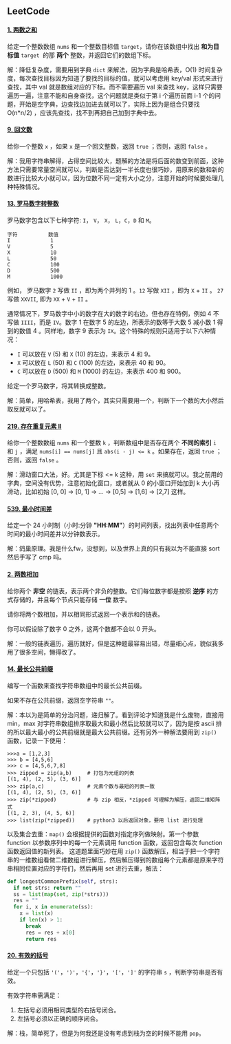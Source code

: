 ## LeetCode

#### [1. 两数之和](https://leetcode-cn.com/problems/two-sum/)

给定一个整数数组 `nums` 和一个整数目标值 `target`，请你在该数组中找出 **和为目标值** `target`  的那 **两个** 整数，并返回它们的数组下标。

解：降低复杂度，需要用到字典 `dict` 来解法，因为字典是哈希表，O(1) 时间复杂度，每次查找目标因为知道了要找的目标的值，就可以考虑用 key/val 形式来进行查找，其中 val 就是数组对应的下标。而不需要遍历 val 来查找 key，这样只需要遍历一遍，注意不能和自身查找，这个问题就是类似于第 i 个遍历前面 i-1 个的问题，开始是空字典，边查找边加进去就可以了，实际上因为是组合只要找 O(n*n/2) ，应该先查找，找不到再把自己加到字典中去。

#### [9. 回文数](https://leetcode-cn.com/problems/palindrome-number/)

给你一个整数 `x` ，如果 `x` 是一个回文整数，返回 `true` ；否则，返回 `false` 。

解：我用字符串解得，占得空间比较大，题解的方法是将后面的数变到前面，这种方法只需要常量空间就可以，判断是否达到一半长度也很巧妙，用原来的数和新的数进行比较大小就可以，因为位数不同一定有大小之分，注意开始的时候要处理几种特殊情况。

#### [13. 罗马数字转整数](https://leetcode-cn.com/problems/roman-to-integer/)

罗马数字包含以下七种字符: `I`， `V`， `X`， `L`，`C`，`D` 和 `M`。

```
字符          数值
I             1
V             5
X             10
L             50
C             100
D             500
M             1000
```

例如， 罗马数字 `2` 写做 `II` ，即为两个并列的 1 。`12` 写做 `XII` ，即为 `X` + `II` 。 `27` 写做 `XXVII`, 即为 `XX` + `V` + `II` 。

通常情况下，罗马数字中小的数字在大的数字的右边。但也存在特例，例如 4 不写做 `IIII`，而是 `IV`。数字 1 在数字 5 的左边，所表示的数等于大数 5 减小数 1 得到的数值 4 。同样地，数字 9 表示为 `IX`。这个特殊的规则只适用于以下六种情况：

- `I` 可以放在 `V` (5) 和 `X` (10) 的左边，来表示 4 和 9。
- `X` 可以放在 `L` (50) 和 `C` (100) 的左边，来表示 40 和 90。 
- `C` 可以放在 `D` (500) 和 `M` (1000) 的左边，来表示 400 和 900。

给定一个罗马数字，将其转换成整数。

解：简单，用哈希表，我用了两个，其实只需要用一个，判断下一个数的大小然后取反就可以了。

#### [219. 存在重复元素 II](https://leetcode-cn.com/problems/contains-duplicate-ii/)

给你一个整数数组 `nums` 和一个整数 `k` ，判断数组中是否存在两个 **不同的索引** `i` 和 `j` ，满足 `nums[i] == nums[j]` 且 `abs(i - j) <= k` 。如果存在，返回 `true` ；否则，返回 `false` 。

解：滑动窗口大法，好。尤其是下标 <= k 这种，用 `set` 来搞就可以。我之前用的字典，空间没有优势，注意初始化窗口，或者就从 0 的小窗口开始加到 k 大小再滑动，比如初始 [0, 0] -> [0, 1] -> ... -> [0,5] -> [1,6] -> [2,7] 这样。

#### [539. 最小时间差](https://leetcode-cn.com/problems/minimum-time-difference/)

给定一个 24 小时制（小时:分钟 **"HH:MM"**）的时间列表，找出列表中任意两个时间的最小时间差并以分钟数表示。

解：鸽巢原理。我是什么fw，没想到，以及世界上真的只有我以为不能直接 sort 然后手写了 cmp 吗。

#### [2. 两数相加](https://leetcode-cn.com/problems/add-two-numbers/)

给你两个 **非空** 的链表，表示两个非负的整数。它们每位数字都是按照 **逆序** 的方式存储的，并且每个节点只能存储 **一位** 数字。

请你将两个数相加，并以相同形式返回一个表示和的链表。

你可以假设除了数字 0 之外，这两个数都不会以 0 开头。

解：一般的链表遍历，遍历就好，但是这种题最容易出错，尽量细心点，貌似我多用了很多空间，懒得改了。

#### [14. 最长公共前缀](https://leetcode-cn.com/problems/longest-common-prefix/)

编写一个函数来查找字符串数组中的最长公共前缀。

如果不存在公共前缀，返回空字符串 `""`。

解：本以为是简单的分治问题，递归解了。看到评论才知道我是什么废物，直接用 min，max 对字符串数组排序取最大和最小然后比较就可以了，因为是按 ascii 排的所以最大最小的公共前缀就是最大公共前缀。还有另外一种解法要用到 `zip()` 函数，记录一下使用：

```
>>>a = [1,2,3]
>>> b = [4,5,6]
>>> c = [4,5,6,7,8]
>>> zipped = zip(a,b)     # 打包为元组的列表
[(1, 4), (2, 5), (3, 6)]
>>> zip(a,c)              # 元素个数与最短的列表一致
[(1, 4), (2, 5), (3, 6)]
>>> zip(*zipped)          # 与 zip 相反，*zipped 可理解为解压，返回二维矩阵式
[(1, 2, 3), (4, 5, 6)]
>>> list(zip(*zipped))    # python3 以后返回对象，要用 list 进行处理
```

以及集合去重：`map()` 会根据提供的函数对指定序列做映射。第一个参数 function 以参数序列中的每一个元素调用 function 函数，返回包含每次 function 函数返回值的新列表。
这道题里面巧妙在用 `zip()` 函数解压，相当于把一个字符串的一维数组看做二维数组进行解压，然后解压得到的数组每个元素都是原来字符串相同位置对应的字符们，然后再用 set 进行去重，解法：

```python
def longestCommonPrefix(self, strs):
  if not strs: return ""
  ss = list(map(set, zip(*strs))) 
  res = ""
  for i, x in enumerate(ss):
    x = list(x)
    if len(x) > 1:
      break
      res = res + x[0]
      return res
```

#### [20. 有效的括号](https://leetcode-cn.com/problems/valid-parentheses/)

给定一个只包括 `'('`，`')'`，`'{'`，`'}'`，`'['`，`']'` 的字符串 `s` ，判断字符串是否有效。

有效字符串需满足：

1. 左括号必须用相同类型的右括号闭合。
2. 左括号必须以正确的顺序闭合。

解：栈，简单死了，但是为何我还是没有考虑到栈为空的时候不能用 `pop`。

